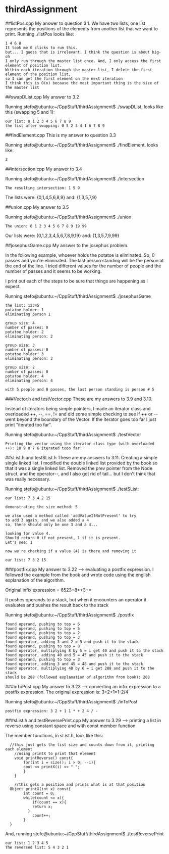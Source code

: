 # thirdAssignment
##listPos.cpp
My answer to question 3.1.
We have two lists, one list represents the positions of the elements from another list that we want to print.
Running ./listPos looks like:
```
1 4 6 8 
It took me 0 clicks to run this. 
but... I guess that is irrelevant. I think the question is about big-oh
I only run through the master list once. And, I only access the first element of position list.
Within each iteration through the master list, I delete the first element of the position list,
so I can get the first element on the next iteration
I think this is O(n) because the most important thing is the size of the master list
```

##swapDList.cpp
My answer to 3.2

Running stefo@ubuntu:~/CppStuff/thirdAssignment$ ./swapDList, looks like this (swapping 5 and 1):
```
our list: 0 1 2 3 4 5 6 7 8 9 
the list after swapping: 0 5 2 3 4 1 6 7 8 9 

```

##findElement.cpp
This is my answer to question 3.3

Running stefo@ubuntu:~/CppStuff/thirdAssignment$ ./findElement, looks like:
```
3
```
##intersection.cpp
My answer to 3.4

Running stefo@ubuntu:~/CppStuff/thirdAssignment$ ./intersection
```
The resulting intersection: 1 5 9 
```
The lists were: {0,1,4,5,6,8,9}
and: {1,3,5,7,9}

##union.cpp
My answer to 3.5

Running stefo@ubuntu:~/CppStuff/thirdAssignment$ ./union
```
The union: 0 1 2 3 4 5 6 7 8 9 19 99 
```
Our lists were: {0,1,2,3,4,5,6,7,8,9,19}
and: {1,3,5,7,9,99}

##josephusGame.cpp
My answer to the josephus problem.

In the following example, whoever holds the potatoe is eliminated. So, 0 passes and you're eliminated. The last person standing will be the person at the end of the line. I tried different values for the number of people and the number of passes and it seems to be working.

I print out each of the steps to be sure that things are happening as I expect.

Running stefo@ubuntu:~/CppStuff/thirdAssignment$ ./josephusGame
```
the list: 12345
potatoe holder: 1
eliminating person 1

group size: 4
number of passes: 0
potatoe holder: 2
eliminating person: 2

group size: 3
number of passes: 0
potatoe holder: 3
eliminating person: 3

group size: 2
number of passes: 0
potatoe holder: 4
eliminating person: 4

with 5 people and 0 passes, the last person standing is person # 5
```

###Vector.h and testVector.cpp
These are my answers to 3.9 and 3.10.

Instead of iterators being simple pointers, I made an iterator class and overloaded ++, --, ==, != and did some simple checking to see if ++ or -- went beyond the boundary of the Vector. If the iterator goes too far I just print "iterated too far".

Running stefo@ubuntu:~/CppStuff/thirdAssignment$ ./testVector

```
Printing the vector using the iterator class type (with overloaded ++): 10 9 8 7 6 iterated tooo far!
```

##sList.h and testSList.h
These are my answers to 3.11. Creating a simple single linked list. I modified the double linked list provided by the book so that it was a single linked list. Removed the prev pointer from the Node struct, and the operator--, and I also got rid of tail... but I don't think that was really necessary.

Running stefo@ubuntu:~/CppStuff/thirdAssignment$ ./testSList:
```
our list: 7 3 4 2 15 

demonstrating the size method: 5

we also used a method called 'addValueIfNotPresent' to try 
to add 3 again, and we also added a 4 
so, there should only be one 3 and a 4...

looking for value 4. 
Should return 0 if not present, 1 if it is present. 
Let's see: 1

now we're checking if a value (4) is there and removing it

our list: 7 3 2 15 
```

###postfix.cpp
My answer to 3.22 --> evaluating a postfix expression. I followed the example from the book and wrote code using the english explanation of the algorithm.

Original infix expression = 6523+8*+3+*

It pushes operands to a stack, but when it encounters an operator it evaluates and pushes the result back to the stack

Running stefo@ubuntu:~/CppStuff/thirdAssignment$ ./postfix
```
found operand, pushing to top = 6
found operand, pushing to top = 5
found operand, pushing to top = 2
found operand, pushing to top = 3
found operator, adding 3 and 2 = 5 and push it to the stack
found operand, pushing to top = 8
found operator, multiplying 8 by 5 = i get 40 and push it to the stack
found operator, adding 40 and 5 = 45 and push it to the stack
found operand, pushing to top = 3
found operator, adding 3 and 45 = 48 and push it to the stack
found operator, multiplying 48 by 6 = i get 288 and push it to the stack
should be 288 (followed explanation of algorithm from book): 288

```

###inToPost.cpp
My answer to 3.23 --> converting an infix expression to a postfix expression.
The original expression is: 3+2+1*1-2/4

Running stefo@ubuntu:~/CppStuff/thirdAssignment$ ./inToPost
```
postfix expression: 3 2 + 1 1 * + 2 4 / - 
```

###sList.h and testReversePrint.cpp
My answer to 3.29 --> printing a list in reverse using constant space and with const member function

The member functions, in sList.h, look like this:
```
  //this just gets the list size and counts down from it, printing each element
	//using printX to print that element
	void printReverse() const{
		for(int i = size(); i > 0; --i){
		cout << printX(i) << " ";
		}
	}

	//this gets a position and prints what is at that position
  Object printX(int x) const{
    	int count = 0; 
    	while(count <= x){
    		if(count == x){
    		return x;
    	  }
    		count++;
    	}
  }
  ```

And, running stefo@ubuntu:~/CppStuff/thirdAssignment$ ./testReversePrint
```
our list: 1 2 3 4 5 
The reversed list: 5 4 3 2 1 
```
